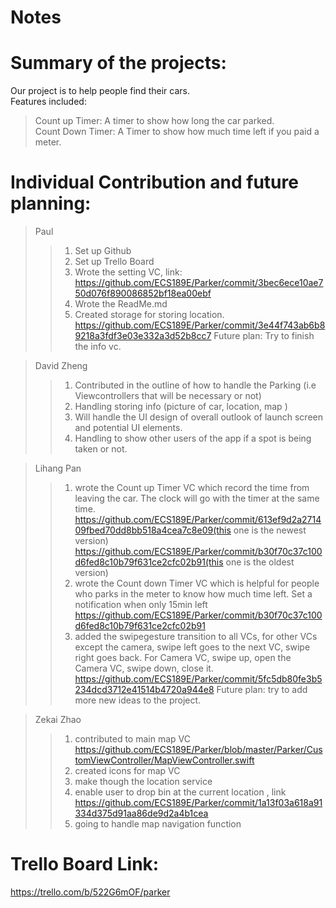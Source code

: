# Notes

# Summary of the projects:  
Our project is to help people find their cars.  
Features included:  
> Count up Timer: A timer to show how long the car parked.  
> Count Down Timer: A Timer to show how much time left if you paid a meter.  

# Individual Contribution and future planning:
> Paul
> > 1. Set up Github
> > 2. Set up Trello Board
> > 3. Wrote the setting VC, link: https://github.com/ECS189E/Parker/commit/3bec6ece10ae750d076f890086852bf18ea00ebf
> > 4. Wrote the ReadMe.md
> > 5. Created storage for storing location. https://github.com/ECS189E/Parker/commit/3e44f743ab6b89218a3fdf3e03e332a3d52b8cc7
Future plan: Try to finish the info vc. 

> David Zheng 
> > 1. Contributed in the outline of how to handle the Parking (i.e Viewcontrollers that will be necessary or not) 
> > 2. Handling storing info (picture of car, location, map ) 
> > 3. Will handle the UI design of overall outlook of launch screen and potential UI elements. 
> > 4. Handling to show other users of the app if a spot is being taken or not. 

> Lihang Pan
> > 1. wrote the Count up Timer VC which record the time from leaving the car. The clock will go with the timer at the same time.
https://github.com/ECS189E/Parker/commit/613ef9d2a271409fbed70dd8bb518a4cea7c8e09(this one is the newest version)
https://github.com/ECS189E/Parker/commit/b30f70c37c100d6fed8c10b79f631ce2cfc02b91(this one is the oldest version)
> > 2. wrote the Count down Timer VC which is helpful for people who parks in the meter to know how much time left. Set a notification when only 15min left
https://github.com/ECS189E/Parker/commit/b30f70c37c100d6fed8c10b79f631ce2cfc02b91
> > 3. added the swipegesture transition to all VCs, for other VCs except the camera, swipe left goes to the next VC, swipe right goes back. For Camera VC, swipe up, open the Camera VC, swipe down, close it.
https://github.com/ECS189E/Parker/commit/5fc5db80fe3b5234dcd3712e41514b4720a944e8
Future plan: try to add more new ideas to the project.

> Zekai Zhao 
> > 1. contributed to main map VC https://github.com/ECS189E/Parker/blob/master/Parker/CustomViewController/MapViewController.swift
> > 2. created icons for map VC
> > 3. make though the location service
> > 4. enable user to drop bin at the current location , link https://github.com/ECS189E/Parker/commit/1a13f03a618a91334d375d91aa86de9d2a4b1cea
> > 5. going to handle map navigation function

# Trello Board Link:  
https://trello.com/b/522G6mOF/parker

